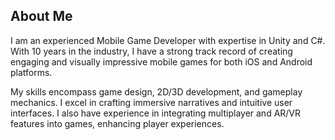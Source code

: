 ## About Me

I am an experienced Mobile Game Developer with expertise in Unity and C#. With 10 years in the industry, I have a strong track record of creating engaging and visually impressive mobile games for both iOS and Android platforms.

My skills encompass game design, 2D/3D development, and gameplay mechanics. I excel in crafting immersive narratives and intuitive user interfaces. I also have experience in integrating multiplayer and AR/VR features into games, enhancing player experiences.
